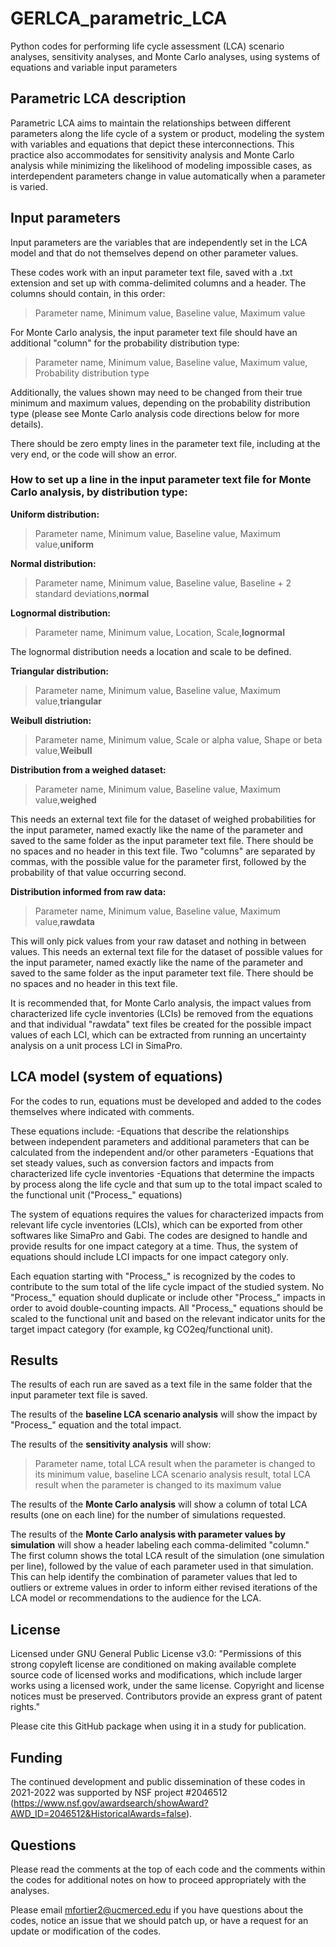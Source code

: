 # GERLCA_parametric_LCA
Python codes for performing life cycle assessment (LCA) scenario analyses, sensitivity analyses, and Monte Carlo analyses, using systems of equations and variable input parameters

## Parametric LCA description

Parametric LCA aims to maintain the relationships between different parameters along the life cycle of a system or product, modeling the system with variables and equations that depict these interconnections. This practice also accommodates for sensitivity analysis and Monte Carlo analysis while minimizing the likelihood of modeling impossible cases, as interdependent parameters change in value automatically when a parameter is varied.

## Input parameters

Input parameters are the variables that are independently set in the LCA model and that do not themselves depend on other parameter values.

These codes work with an input parameter text file, saved with a .txt extension and set up with comma-delimited columns and a header. The columns should contain, in this order:
>Parameter name, Minimum value, Baseline value, Maximum value

For Monte Carlo analysis, the input parameter text file should have an additional "column" for the probability distribution type:
>Parameter name, Minimum value, Baseline value, Maximum value, Probability distribution type

Additionally, the values shown may need to be changed from their true minimum and maximum values, depending on the probability distribution type (please see Monte Carlo analysis code directions below for more details).

There should be zero empty lines in the parameter text file, including at the very end, or the code will show an error.

### How to set up a line in the input parameter text file for Monte Carlo analysis, by distribution type:

**Uniform distribution:** 
>Parameter name, Minimum value, Baseline value, Maximum value,**uniform**

**Normal distribution:** 
>Parameter name, Minimum value, Baseline value, Baseline + 2 standard deviations,**normal**

**Lognormal distribution:** 
>Parameter name, Minimum value, Location, Scale,**lognormal**

The lognormal distribution needs a location and scale to be defined.

**Triangular distribution:**
>Parameter name, Minimum value, Baseline value, Maximum value,**triangular**

**Weibull distriution:**
>Parameter name, Minimum value, Scale or alpha value, Shape or beta value,**Weibull**

**Distribution from a weighed dataset:**
>Parameter name, Minimum value, Baseline value, Maximum value,**weighed**

This needs an external text file for the dataset of weighed probabilities for the input parameter, named exactly like the name of the parameter and saved to the same folder as the input parameter text file. There should be no spaces and no header in this text file.
Two "columns" are separated by commas, with the possible value for the parameter first, followed by the probability of that value occurring second.

**Distribution informed from raw data:**
>Parameter name, Minimum value, Baseline value, Maximum value,**rawdata**

This will only pick values from your raw dataset and nothing in between values.
This needs an external text file for the dataset of possible values for the input parameter, named exactly like the name of the parameter and saved to the same folder as the input parameter text file. There should be no spaces and no header in this text file.

It is recommended that, for Monte Carlo analysis, the impact values from characterized life cycle inventories (LCIs) be removed from the equations and that individual "rawdata" text files be created for the possible impact values of each LCI, which can be extracted from running an uncertainty analysis on a unit process LCI in SimaPro.

## LCA model (system of equations)

For the codes to run, equations must be developed and added to the codes themselves where indicated with comments.

These equations include:
-Equations that describe the relationships between independent parameters and additional parameters that can be calculated from the independent and/or other parameters
-Equations that set steady values, such as conversion factors and impacts from characterized life cycle inventories
-Equations that determine the impacts by process along the life cycle and that sum up to the total impact scaled to the functional unit ("Process_" equations)

The system of equations requires the values for characterized impacts from relevant life cycle inventories (LCIs), which can be exported from other softwares like SimaPro and Gabi. The codes are designed to handle and provide results for one impact category at a time. Thus, the system of equations should include LCI impacts for one impact category only.

Each equation starting with "Process_" is recognized by the codes to contribute to the sum total of the life cycle impact of the studied system. No "Process_" equation should duplicate or include other "Process_" impacts in order to avoid double-counting impacts. All "Process_" equations should be scaled to the functional unit and based on the relevant indicator units for the target impact category (for example, kg CO2eq/functional unit).

## Results

The results of each run are saved as a text file in the same folder that the input parameter text file is saved.

The results of the **baseline LCA scenario analysis** will show the impact by "Process_" equation and the total impact.

The results of the **sensitivity analysis** will show:
>Parameter name, total LCA result when the parameter is changed to its minimum value, baseline LCA scenario analysis result, total LCA result when the parameter is changed to its maximum value

The results of the **Monte Carlo analysis** will show a column of total LCA results (one on each line) for the number of simulations requested.

The results of the **Monte Carlo analysis with parameter values by simulation** will show a header labeling each comma-delimited "column." The first column shows the total LCA result of the simulation (one simulation per line), followed by the value of each parameter used in that simulation. This can help identify the combination of parameter values that led to outliers or extreme values in order to inform either revised iterations of the LCA model or recommendations to the audience for the LCA.

## License

Licensed under GNU General Public License v3.0: "Permissions of this strong copyleft license are conditioned on making available complete source code of licensed works and modifications, which include larger works using a licensed work, under the same license. Copyright and license notices must be preserved. Contributors provide an express grant of patent rights." 

Please cite this GitHub package when using it in a study for publication.

## Funding

The continued development and public dissemination of these codes in 2021-2022 was supported by NSF project #2046512 (https://www.nsf.gov/awardsearch/showAward?AWD_ID=2046512&HistoricalAwards=false).

## Questions

Please read the comments at the top of each code and the comments within the codes for additional notes on how to proceed appropriately with the analyses.

Please email mfortier2@ucmerced.edu if you have questions about the codes, notice an issue that we should patch up, or have a request for an update or modification of the codes.
